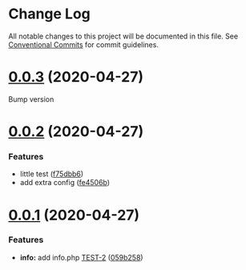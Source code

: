 # Change Log

All notable changes to this project will be documented in this file.
See [Conventional Commits](https://conventionalcommits.org) for commit guidelines.

<a name="0.0.3"></a>
# [0.0.3](https://github.com/stefanullrich/test/compare/v0.0.2...v0.0.3) (2020-04-27)

Bump version
<a name="0.0.2"></a>
# [0.0.2](https://github.com/stefanullrich/test/compare/v0.0.1...v0.0.2) (2020-04-27)

### Features

*  little test ([f75dbb6](https://github.com/stefanullrich/test/commit/f75dbb6))
*  add extra config ([fe4506b](https://github.com/stefanullrich/test/commit/fe4506b))


<a name="0.0.1"></a>
# [0.0.1](https://github.com/stefanullrich/test/compare/v0.0.0...v0.0.1) (2020-04-27)

### Features

* **info:**  add info.php [TEST-2](https://test.dev/TEST-2) ([059b258](https://github.com/stefanullrich/test/commit/059b258))


